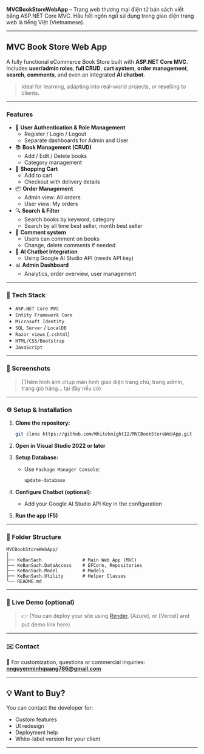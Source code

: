 **MVCBookStoreWebApp** – Trang web thương mại điện tử bán sách viết bằng ASP.NET Core MVC. Hầu hết ngôn ngữ sử dụng trong giao diện trang web là tiếng Việt (Vietnamese).

---

## MVC Book Store Web App

A fully functional eCommerce Book Store built with **ASP.NET Core MVC**.  
Includes **user/admin roles**, **full CRUD**, **cart system**, **order management**, **search**, **comments**, and even an integrated **AI chatbot**.

> Ideal for learning, adapting into real-world projects, or reselling to clients.

---

### Features

- 🔐 **User Authentication & Role Management**
  - Register / Login / Logout
  - Separate dashboards for Admin and User
- 📚 **Book Management (CRUD)**
  - Add / Edit / Delete books
  - Category management
- 🛒 **Shopping Cart**
  - Add to cart
  - Checkout with delivery details
- 📦 **Order Management**
  - Admin view: All orders
  - User view: My orders
- 🔍 **Search & Filter**
  - Search books by keyword, category
  - Search by all time best seller, month best seller
- 💬 **Comment system**
  - Users can comment on books
  - Change, delete comments if needed
- 🤖 **AI Chatbot Integration**
  - Using Google AI Studio API (needs API key)
- 📊 **Admin Dashboard**
  - Analytics, order overview, user management

---

### 🧰 Tech Stack

- `ASP.NET Core MVC`
- `Entity Framework Core`
- `Microsoft Identity`
- `SQL Server` / `LocalDB`
- `Razor views` (`.cshtml`)
- `HTML/CSS/Bootstrap`
- `JavaScript`

---

### 📸 Screenshots

> (Thêm hình ảnh chụp màn hình giao diện trang chủ, trang admin, trang giỏ hàng... tại đây nếu có)

---

### ⚙️ Setup & Installation

1. **Clone the repository:**

   ```bash
   git clone https://github.com/Whiteknight12/MVCBookStoreWebApp.git
   ```

2. **Open in Visual Studio 2022 or later**

3. **Setup Database:**
   - Use `Package Manager Console`:
     ```bash
     update-database
     ```

4. **Configure Chatbot (optional):**
   - Add your Google AI Studio API Key in the configuration

5. **Run the app (F5)**

---

### 📁 Folder Structure

```
MVCBookStoreWebApp/
│
├── KeBanSach               # Main Web App (MVC)
├── KeBanSach.DataAccess    # EFCore, Repositories
├── KeBanSach.Model         # Models
├── KeBanSach.Utility       # Helper Classes
└── README.md
```

---

### 📌 Live Demo (optional)

> 👉 (You can deploy your site using [Render](https://render.com), [Azure], or [Vercel] and put demo link here)

---

### ✉️ Contact

📧 For customization, questions or commercial inquiries:  
**nnguyenminhquang786@gmail.com** 

---

## 💡 Want to Buy?
  
You can contact the developer for:
- Custom features
- UI redesign
- Deployment help
- White-label version for your client

---
